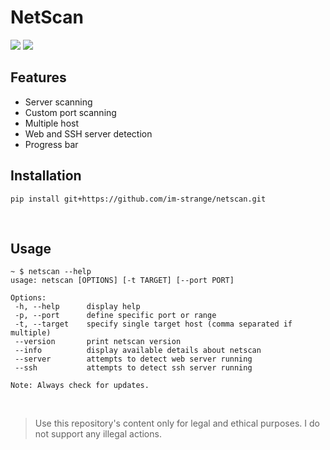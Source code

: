 # NetScan
<p>
 <img src="https://img.shields.io/badge/License-MIT-blue?style=for-the-badge">
 <img src="https://img.shields.io/badge/Netscan-v1.0.0-red?style=for-the-badge"
</p>

## Features
- Server scanning
- Custom port scanning
- Multiple host
- Web and SSH server detection
- Progress bar

## Installation
```
pip install git+https://github.com/im-strange/netscan.git
```
<br>

## Usage
```
~ $ netscan --help
usage: netscan [OPTIONS] [-t TARGET] [--port PORT]

Options:
 -h, --help      display help
 -p, --port      define specific port or range
 -t, --target    specify single target host (comma separated if multiple)
 --version       print netscan version
 --info          display available details about netscan
 --server        attempts to detect web server running
 --ssh           attempts to detect ssh server running

Note: Always check for updates.
```
<br>

> Use this repository's content only for legal and ethical purposes.
I do not support any illegal actions.
